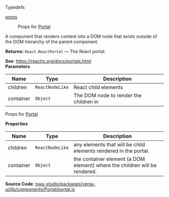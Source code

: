 
Typedefs

<dl>
<dt><a href="#props">props</a></dt>
<dd>

Props for [Portal](#Portal)

</dd>
</dl>

A component that renders content into a DOM node that exists
outside of the DOM hierarchy of the parent component.

**Returns:**
`React.ReactPortal`
   — The React portal.

**See**: https://reactjs.org/docs/portals.html  
**Parameters**

| Name | Type | Description |
| --- | --- | --- |
| children | `ReactNodeLike` | React child elements |
| container | `Object` | The DOM node to render the children in |

Props for [Portal](#Portal)

**Properties**

| Name | Type | Description |
| --- | --- | --- |
| children | `ReactNodeLike` | any elements that will be child elements rendered in the portal. |
| container | `Object` | the container element (a DOM element) where the children will be rendered. |

**Source Code**: [pwa-studio/packages/venia-ui/lib/components/Portal/portal.js](https://github.com/magento/pwa-studio/blob/develop/packages/venia-ui/lib/components/Portal/portal.js)
